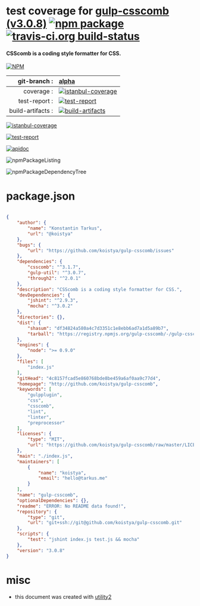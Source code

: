 # test coverage for  [gulp-csscomb (v3.0.8)](http://github.com/koistya/gulp-csscomb)  [![npm package](https://img.shields.io/npm/v/npmtest-gulp-csscomb.svg?style=flat-square)](https://www.npmjs.org/package/npmtest-gulp-csscomb) [![travis-ci.org build-status](https://api.travis-ci.org/npmtest/node-npmtest-gulp-csscomb.svg)](https://travis-ci.org/npmtest/node-npmtest-gulp-csscomb)
#### CSScomb is a coding style formatter for CSS.

[![NPM](https://nodei.co/npm/gulp-csscomb.png?downloads=true)](https://www.npmjs.com/package/gulp-csscomb)

| git-branch : | [alpha](https://github.com/npmtest/node-npmtest-gulp-csscomb/tree/alpha)|
|--:|:--|
| coverage : | [![istanbul-coverage](https://npmtest.github.io/node-npmtest-gulp-csscomb/build/coverage.badge.svg)](https://npmtest.github.io/node-npmtest-gulp-csscomb/build/coverage.html/index.html)|
| test-report : | [![test-report](https://npmtest.github.io/node-npmtest-gulp-csscomb/build/test-report.badge.svg)](https://npmtest.github.io/node-npmtest-gulp-csscomb/build/test-report.html)|
| build-artifacts : | [![build-artifacts](https://npmtest.github.io/node-npmtest-gulp-csscomb/glyphicons_144_folder_open.png)](https://github.com/npmtest/node-npmtest-gulp-csscomb/tree/gh-pages/build)|

[![istanbul-coverage](https://npmtest.github.io/node-npmtest-gulp-csscomb/build/screenCapture.buildCustomOrg.browser.coverage.html.png)](https://npmtest.github.io/node-npmtest-gulp-csscomb/build/coverage.html/index.html)

[![test-report](https://npmtest.github.io/node-npmtest-gulp-csscomb/build/screenCapture.buildCustomOrg.browser.%252Fhome%252Ftravis%252Fbuild%252Fnpmtest%252Fnode-npmtest-gulp-csscomb%252Ftmp%252Fbuild%252Ftest-report.html.png)](https://npmtest.github.io/node-npmtest-gulp-csscomb/build/test-report.html)

[![apidoc](https://npmdoc.github.io/node-npmdoc-gulp-csscomb/build/screenCapture.buildApidoc.browser.%252Fhome%252Ftravis%252Fbuild%252Fnpmdoc%252Fnode-npmdoc-gulp-csscomb%252Ftmp%252Fbuild%252Fapidoc.html.png)](https://npmdoc.github.io/node-npmdoc-gulp-csscomb/build/apidoc.html)

![npmPackageListing](https://npmtest.github.io/node-npmtest-gulp-csscomb/build/screenCapture.npmPackageListing.svg)

![npmPackageDependencyTree](https://npmtest.github.io/node-npmtest-gulp-csscomb/build/screenCapture.npmPackageDependencyTree.svg)



# package.json

```json

{
    "author": {
        "name": "Konstantin Tarkus",
        "url": "@koistya"
    },
    "bugs": {
        "url": "https://github.com/koistya/gulp-csscomb/issues"
    },
    "dependencies": {
        "csscomb": "^3.1.7",
        "gulp-util": "^3.0.7",
        "through2": "^2.0.1"
    },
    "description": "CSScomb is a coding style formatter for CSS.",
    "devDependencies": {
        "jshint": "^2.9.3",
        "mocha": "^3.0.2"
    },
    "directories": {},
    "dist": {
        "shasum": "df34824a580a4c7d3351c1e8ebb6ad7a1d5a89b7",
        "tarball": "https://registry.npmjs.org/gulp-csscomb/-/gulp-csscomb-3.0.8.tgz"
    },
    "engines": {
        "node": ">= 0.9.0"
    },
    "files": [
        "index.js"
    ],
    "gitHead": "4c8157fcad5e860768bde8be459a6af0aa9c77d4",
    "homepage": "http://github.com/koistya/gulp-csscomb",
    "keywords": [
        "gulpplugin",
        "css",
        "csscomb",
        "lint",
        "linter",
        "preprocessor"
    ],
    "licenses": {
        "type": "MIT",
        "url": "https://github.com/koistya/gulp-csscomb/raw/master/LICENSE.txt"
    },
    "main": "./index.js",
    "maintainers": [
        {
            "name": "koistya",
            "email": "hello@tarkus.me"
        }
    ],
    "name": "gulp-csscomb",
    "optionalDependencies": {},
    "readme": "ERROR: No README data found!",
    "repository": {
        "type": "git",
        "url": "git+ssh://git@github.com/koistya/gulp-csscomb.git"
    },
    "scripts": {
        "test": "jshint index.js test.js && mocha"
    },
    "version": "3.0.8"
}
```



# misc
- this document was created with [utility2](https://github.com/kaizhu256/node-utility2)
